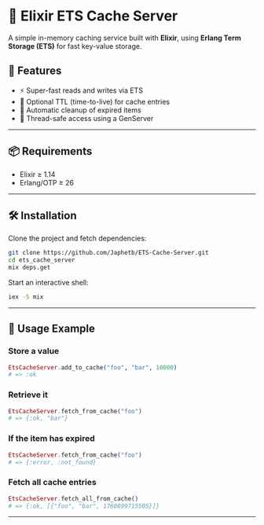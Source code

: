 # 🧠 Elixir ETS Cache Server
A simple in-memory caching service built with **Elixir**, using **Erlang Term Storage (ETS)** for fast key-value storage.

## 🚀 Features
  - ⚡ Super-fast reads and writes via ETS  
  - 🧩 Optional TTL (time-to-live) for cache entries  
  - 🧼 Automatic cleanup of expired items  
  - 🧵 Thread-safe access using a GenServer  

---

## 📦 Requirements
  - Elixir ≥ 1.14  
  - Erlang/OTP ≥ 26  

---

## 🛠️ Installation

Clone the project and fetch dependencies:

```bash
git clone https://github.com/Japhetb/ETS-Cache-Server.git
cd ets_cache_server
mix deps.get
```

Start an interactive shell:

```bash
iex -S mix
```

---

## 📘 Usage Example

### Store a value
```elixir
EtsCacheServer.add_to_cache("foo", "bar", 10000)
# => :ok
```

### Retrieve it
```elixir
EtsCacheServer.fetch_from_cache("foo")
# => {:ok, "bar"}
```

### If the item has expired
```elixir
EtsCacheServer.fetch_from_cache("foo")
# => {:error, :not_found}
```

### Fetch all cache entries
```elixir
EtsCacheServer.fetch_all_from_cache()
# => {:ok, [{"foo", "bar", 1760899715505}]}
```

--- 
